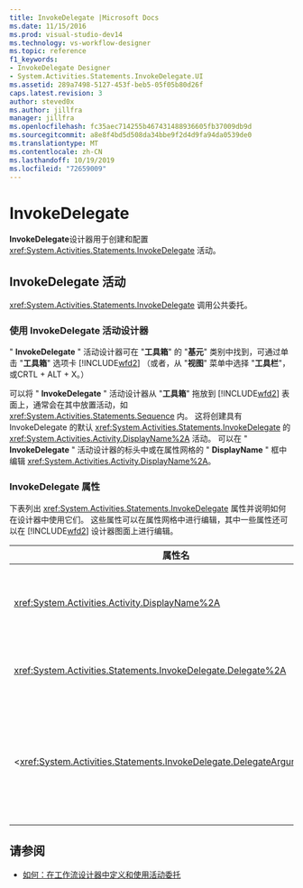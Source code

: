 ```yaml
---
title: InvokeDelegate |Microsoft Docs
ms.date: 11/15/2016
ms.prod: visual-studio-dev14
ms.technology: vs-workflow-designer
ms.topic: reference
f1_keywords:
- InvokeDelegate Designer
- System.Activities.Statements.InvokeDelegate.UI
ms.assetid: 289a7498-5127-453f-beb5-05f05b80d26f
caps.latest.revision: 3
author: steved0x
ms.author: jillfra
manager: jillfra
ms.openlocfilehash: fc35aec714255b467431488936605fb37009db9d
ms.sourcegitcommit: a8e8f4bd5d508da34bbe9f2d4d9fa94da0539de0
ms.translationtype: MT
ms.contentlocale: zh-CN
ms.lasthandoff: 10/19/2019
ms.locfileid: "72659009"
---
```

# <a name="invokedelegate"></a>InvokeDelegate

**InvokeDelegate**设计器用于创建和配置 <xref:System.Activities.Statements.InvokeDelegate> 活动。

## <a name="the-invokedelegate-activity"></a>InvokeDelegate 活动

<xref:System.Activities.Statements.InvokeDelegate> 调用公共委托。

### <a name="using-the-invokedelegate-activity-designer"></a>使用 InvokeDelegate 活动设计器

" **InvokeDelegate** " 活动设计器可在 "**工具箱**" 的 "**基元**" 类别中找到，可通过单击 "**工具箱**" 选项卡 [!INCLUDE[wfd2](../includes/wfd2-md.md)] （或者，从 "**视图**" 菜单中选择 "**工具栏**"，或CRTL + ALT + X。）

可以将 " **InvokeDelegate** " 活动设计器从 "**工具箱**" 拖放到 [!INCLUDE[wfd2](../includes/wfd2-md.md)] 表面上，通常会在其中放置活动，如 <xref:System.Activities.Statements.Sequence> 内。 这将创建具有 InvokeDelegate 的默认 <xref:System.Activities.Statements.InvokeDelegate> 的 <xref:System.Activities.Activity.DisplayName%2A> 活动。 可以在 " **InvokeDelegate** " 活动设计器的标头中或在属性网格的 " **DisplayName** " 框中编辑 <xref:System.Activities.Activity.DisplayName%2A>。

### <a name="the-invokedelegate-properties"></a>InvokeDelegate 属性

下表列出 <xref:System.Activities.Statements.InvokeDelegate> 属性并说明如何在设计器中使用它们。 这些属性可以在属性网格中进行编辑，其中一些属性还可以在 [!INCLUDE[wfd2](../includes/wfd2-md.md)] 设计器图面上进行编辑。

|属性名|必需|用法|
|-------------------|--------------|-----------|
|<xref:System.Activities.Activity.DisplayName%2A>|False|<xref:System.Activities.Statements.InvokeDelegate> 活动的友好名称。 默认值为 InvokeDelegate。<br /><br /> 虽然 <xref:System.Activities.Activity.DisplayName%2A> 不是绝对必需的，但最好使用该属性。|
|<xref:System.Activities.Statements.InvokeDelegate.Delegate%2A>|True|要在执行活动时调用的 <xref:System.Activities.ActivityDelegate> 的名称。 此属性可以在设计器图面上进行编辑。 此属性是强制属性。|
|<<xref:System.Activities.Statements.InvokeDelegate.DelegateArguments%2A>|False|调用委托的参数集合。 键为 <xref:System.Activities.DelegateArgument> 上的 <xref:System.Activities.ActivityDelegate> 对象的名称，值为其表达式将进行计算并分配给对应 <xref:System.Activities.DelegateArgument> 对象的参数。 在 "属性" 网格中，单击 " **DelegateArguments** " 字段中的省略号按钮，它将显示 " **DelegateArguments** " 对话框以允许您设置此属性。 单击 "**创建自变量**" 字段以添加参数。|

## <a name="see-also"></a>请参阅

- [如何：在工作流设计器中定义和使用活动委托](../workflow-designer/how-to-define-and-consume-activity-delegates-in-the-workflow-designer.md)